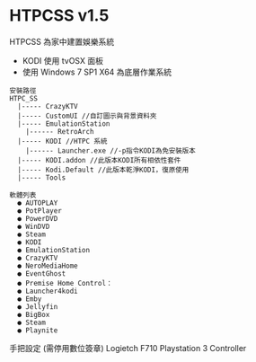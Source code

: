 # HTPCSS v1.5
HTPCSS 為家中建置娛樂系統
- KODI 使用 tvOSX 面板
- 使用 Windows 7 SP1 X64 為底層作業系統
```
安裝路徑
HTPC_SS
  |----- CrazyKTV 
  |----- CustomUI //自訂圖示與背景資料夾
  |----- EmulationStation
    |------ RetroArch
  |----- KODI //HTPC 系統
    |------ Launcher.exe //-p指令KODI為免安裝版本
  |----- KODI.addon //此版本KODI所有相依性套件
  |----- Kodi.Default //此版本乾淨KODI，復原使用
  |----- Tools

軟體列表
  ● AUTOPLAY
  ● PotPlayer
  ● PowerDVD
  ● WinDVD
  ● Steam
  ● KODI
  ● EmulationStation
  ● CrazyKTV
  ● NeroMediaHome
  ● EventGhost
  ● Premise Home Control：
  ● Launcher4kodi
  ● Emby
  ● Jellyfin
  ● BigBox
  ● Steam
  ● Playnite
```
手把設定 (需停用數位簽章)
Logietch F710 
Playstation 3 Controller 
